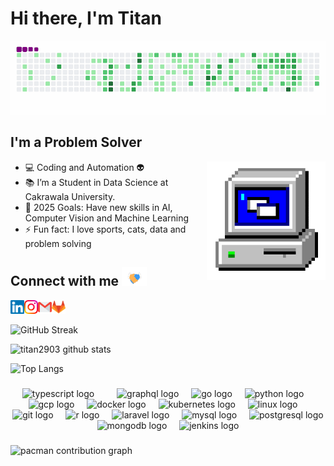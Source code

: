 # Hi there, I'm Titan

![preview](https://raw.githubusercontent.com/Platane/snk/output/github-contribution-grid-snake.gif)

## I'm a Problem Solver
<img align="right" alt="PC GIF" src="Assets/PC.gif" width="190" />

- 💻 Coding and Automation 👽
- 📚 I’m a Student in Data Science at Cakrawala University.
- 🥅 2025 Goals: Have new skills in AI, Computer Vision and Machine Learning
- ⚡ Fun fact: I love sports, cats, data and problem solving

## Connect with me <img src="Assets/Handshake.gif" width="40px" height="30px">

[<img align="left" alt="LinkedIn" width="22px" src="Assets/Linkedin.svg" />][linkedin]
[<img align="left" alt="Instagram" width="22px" src="Assets/Instagram.svg" />][instagram]
[<img align="left" alt="Gmail" width="22px" src="Assets/Gmail.svg" />][gmail]
[<img align="left" alt="Gmail" width="22px" src="Assets/gitlab-icon.svg" />][gitlab]

<br />

###


![GitHub Streak](https://github-readme-streak-stats.herokuapp.com?user=titan2903&theme=sunset-gradient&border_radius=5.0)

![titan2903 github stats](https://github-readme-stats.vercel.app/api?username=titan2903&count_private=true&show_icons=true&rank_icon=github&bg_color=30,e96443,904e95\&title_color=fff\&text_color=fff)

![Top Langs](https://github-readme-stats.vercel.app/api/top-langs/?username=titan2903&hide=html&layout=compact&bg_color=30,e96443,904e95\&title_color=fff\&text_color=fff)

###

<div align="center">
    <img src="https://skillicons.dev/icons?i=ts" height="60" alt="typescript logo"  />
    <img width="12" />
    <img width="12" />
    <img src="https://skillicons.dev/icons?i=graphql" height="60" alt="graphql logo"  />
    <img width="12" />
    <img src="https://skillicons.dev/icons?i=go" height="60" alt="go logo"  />
    <img width="12" />
    <img src="https://skillicons.dev/icons?i=py" height="60" alt="python logo"  />
    <img width="12" />
    <img src="https://skillicons.dev/icons?i=gcp" height="60" alt="gcp logo"  />
    <img width="12" />
        <img src="https://skillicons.dev/icons?i=docker" height="60" alt="docker logo"  />
    <img width="12" />
    <img src="https://skillicons.dev/icons?i=kubernetes" height="60" alt="kubernetes logo"  />
    <img width="12" />
    <img src="https://skillicons.dev/icons?i=linux" height="60" alt="linux logo"  />
    <img width="12" />
    <img src="https://skillicons.dev/icons?i=git" height="60" alt="git logo"  />
    <img width="12" />
    <img src="https://skillicons.dev/icons?i=r" height="60" alt="r logo"  />
    <img width="12" />
    <img src="https://skillicons.dev/icons?i=laravel" height="60" alt="laravel logo"  />
    <img width="12" />
    <img src="https://skillicons.dev/icons?i=mysql" height="60" alt="mysql logo"  />
    <img width="12" />
    <img src="https://skillicons.dev/icons?i=postgresql" height="60" alt="postgresql logo"  />
    <img width="12" />
    <img src="https://skillicons.dev/icons?i=mongodb" height="60" alt="mongodb logo"  />
    <img width="12" />
    <img src="https://skillicons.dev/icons?i=jenkins" height="60" alt="jenkins logo"  />
    <img width="12" />
</div>

###

<picture>
  <source media="(prefers-color-scheme: dark)" srcset="https://raw.githubusercontent.com/titan2903/titan2903/output/pacman-contribution-graph-dark.svg">
  <source media="(prefers-color-scheme: light)" srcset="https://raw.githubusercontent.com/titan2903/titan2903/output/pacman-contribution-graph.svg">
  <img alt="pacman contribution graph" src="https://raw.githubusercontent.com/titan2903/titan2903/output/pacman-contribution-graph.svg">
</picture>

###


[instagram]: https://www.instagram.com/i_amdevelop/
[linkedin]: https://www.linkedin.com/in/titanio-yudista-153b79192/
[gmail]: mailto:titanioyudista98@gmail.com
[gitlab]: https://gitlab.com/titan03
